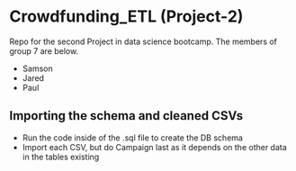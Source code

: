 # Crowdfunding_ETL (Project-2)
Repo for the second Project in data science bootcamp. The members of group 7 are below.
- Samson 
- Jared
- Paul

## Importing the schema and cleaned CSVs
- Run the code inside of the .sql file to create the DB schema
- Import each CSV, but do Campaign last as it depends on the other data in the tables existing 